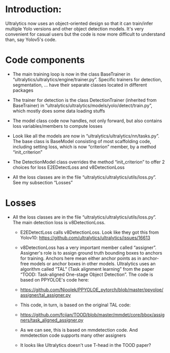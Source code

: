 # Introduction:
Ultralytics now uses an object-oriented design so that it can train/infer multiple Yolo versions and other object detection models. It's very convenient for casual users but the code is now more difficult to understand than, say Yolov5's code.

# Code components

- The main training loop is now in the class BaseTrainer in “ultralytics/ultralytics/engine/trainer.py”. Specific trainers for detection, segmentation, ... have their separate classes located in different packages

- The trainer for detection is the class DetectionTrainer (inherited from BaseTrainer) in “ultralytics/ultralytics/models/yolo/detect/train.py”, which mostly does some data loading stuffs

- The model class code now handles, not only forward, but also contains loss variables/members to compute losses

- Look like all the models are now in “ultralytics/ultralytics/nn/tasks.py”. The base class is BaseModel consisting of most scaffolding code, including setting loss, which is now “criterion” member, by a method “init_criterion” 

- The DetectionModel class overrides the method “init_criterion” to offer 2 choices for loss E2EDetectLoss and v8DetectionLoss

- All the loss classes are in the file “ultralytics/ultralytics/utils/loss.py”. See my subsection “Losses”

# Losses
- All the loss classes are in the file “ultralytics/ultralytics/utils/loss.py”. The main detection loss is v8DetectionLoss. 

  - E2EDetectLoss calls v8DetectionLoss. Look like they got this from Yolov10: https://github.com/ultralytics/ultralytics/issues/16613

  - v8DetectionLoss has a very important member called “assigner”. Assigner's role is to assign ground truth bounding boxes to anchors for training. Anchors here mean either anchor points as in anchor-free models or anchor boxes in other models. Ultralytics uses an algorithm called “TAL” (Task alignment learning” from the paper “TOOD: Task-aligned One-stage Object Detection”. The code is based on PPYOLOE's code here:

  - https://github.com/Nioolek/PPYOLOE_pytorch/blob/master/ppyoloe/assigner/tal_assigner.py

  - This code, in turn, is based on the original TAL code: 
  - https://github.com/fcjian/TOOD/blob/master/mmdet/core/bbox/assigners/task_aligned_assigner.py
  - As we can see, this is based on mmdetection code. And mmdetection code supports many other assigners
  - It looks like Ultralytics doesn't use T-head in the TOOD paper?
